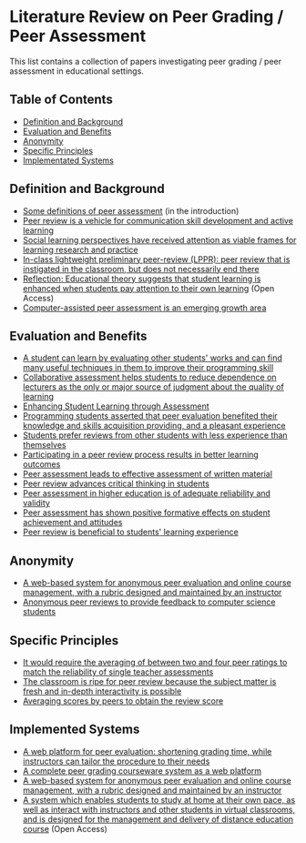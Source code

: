 # Literature Review on Peer Grading / Peer Assessment

This list contains a collection of papers investigating peer grading / peer assessment in educational settings.

## Table of Contents

- [Definition and Background](#definition-and-background)
- [Evaluation and Benefits](#evaluation-and-benefits)
- [Anonymity](#anonymity)
- [Specific Principles](#specific-principles)
- [Implementated Systems](#implemented-systems)

## Definition and Background

- [Some definitions of peer assessment](https://www.researchgate.net/profile/Wilfried-Admiraal/publication/27696876_Design_principles_and_outcomes_of_peer_assessment_in_higher_education/links/0fcfd50ae93c1f26f3000000/Design-principles-and-outcomes-of-peer-assessment-in-higher-education.pdf) (in the introduction)
- [Peer review is a vehicle for communication skill development and active learning](https://dl.acm.org/doi/10.5555/1089053.1089074)
- [Social learning perspectives have received attention as viable frames for learning research and practice](https://www.tandfonline.com/doi/full/10.1080/08923640902857713)
- [In-class lightweight preliminary peer-review (LPPR): peer review that is instigated in the classroom, but does not necessarily end there](https://dl.acm.org/doi/10.1145/1227310.1227406)
- [Reflection: Educational theory suggests that student learning is enhanced when students pay attention to their own learning](https://dl.acm.org/doi/10.1145/330908.331844) (Open Access)
- [Computer-assisted peer assessment is an emerging growth area](https://journals.sagepub.com/doi/10.3102/00346543068003249)


## Evaluation and Benefits

- [A student can learn by evaluating other students' works and can find many useful techniques in them to improve their programming skill](https://dl.acm.org/doi/10.5555/767598.767605)
- [Collaborative assessment helps students to reduce dependence on lecturers as the only or major source of judgment about the quality of learning](https://www.tandfonline.com/doi/abs/10.1080/01580370220130459)
- [Enhancing Student Learning through Assessment](https://www.academia.edu/7190305/Enhancing_Student_Learning_through_Assessment)
- [Programming students asserted that peer evaluation benefited their knowledge and skills acquisition providing, and a pleasant experience](https://www.researchgate.net/profile/Katerina-Georgouli/publication/261297481_Introducing_a_Collaborative_Peer-Evaluation_Learning_Model_in_Higher_Education_Programming-Based_Courses/links/577b8e1d08aec3b7433656e9/Introducing-a-Collaborative-Peer-Evaluation-Learning-Model-in-Higher-Education-Programming-Based-Courses.pdf)
- [Students prefer reviews from other students with less experience than themselves](https://dl.acm.org/doi/10.1145/1531674.1531692)
- [Participating in a peer review process results in better learning outcomes](https://dl.acm.org/doi/10.1145/1531674.1531692)
- [Peer assessment leads to effective assessment of written material](https://www.researchgate.net/profile/Wilfried-Admiraal/publication/27696876_Design_principles_and_outcomes_of_peer_assessment_in_higher_education/links/0fcfd50ae93c1f26f3000000/Design-principles-and-outcomes-of-peer-assessment-in-higher-education.pdf)
- [Peer review advances critical thinking in students](https://dl.acm.org/doi/10.1145/1227310.1227406)
- [Peer assessment in higher education is of adequate reliability and validity](https://journals.sagepub.com/doi/10.3102/00346543068003249)
- [Peer assessment has shown positive formative effects on student achievement and attitudes](https://journals.sagepub.com/doi/10.3102/00346543068003249)
- [Peer review is beneficial to students' learning experience](https://peer.asee.org/electronic-peer-review-builds-resources-for-teaching-computer-architecture.pdf)

## Anonymity

- [A web-based system for anonymous peer evaluation and online course management, with a rubric designed and maintained by an instructor](https://dl.acm.org/doi/10.5555/767598.767605)
- [Anonymous peer reviews to provide feedback to computer science students](https://dl.acm.org/doi/10.1145/1531674.1531692)

## Specific Principles

- [It would require the averaging of between two and four peer ratings to match the reliability of single teacher assessments](https://www.tandfonline.com/doi/abs/10.1080/03075070120076264?journalCode=cshe20#:~:text=Based%20on%20scores%20generated%20by,between%20from%200.20%20to%200.34)
- [The classroom is ripe for peer review because the subject matter is fresh and in-depth interactivity is possible](https://dl.acm.org/doi/10.1145/1227310.1227406)
- [Averaging scores by peers to obtain the review score](https://peer.asee.org/electronic-peer-review-builds-resources-for-teaching-computer-architecture.pdf)

## Implemented Systems

- [A web platform for peer evaluation: shortening grading time, while instructors can tailor the procedure to their needs](https://dl.acm.org/doi/10.1145/2801948.2802014)
- [A complete peer grading courseware system as a web platform](https://dl.acm.org/doi/10.1145/364447.364564)
- [A web-based system for anonymous peer evaluation and online course management, with a rubric designed and maintained by an instructor](https://dl.acm.org/doi/10.5555/767598.767605)
- [A system which enables students to study at home at their own pace, as well as interact with instructors and other students in virtual classrooms, and is designed for the management and delivery of distance education course](https://files.eric.ed.gov/fulltext/ED427663.pdf) (Open Access)
